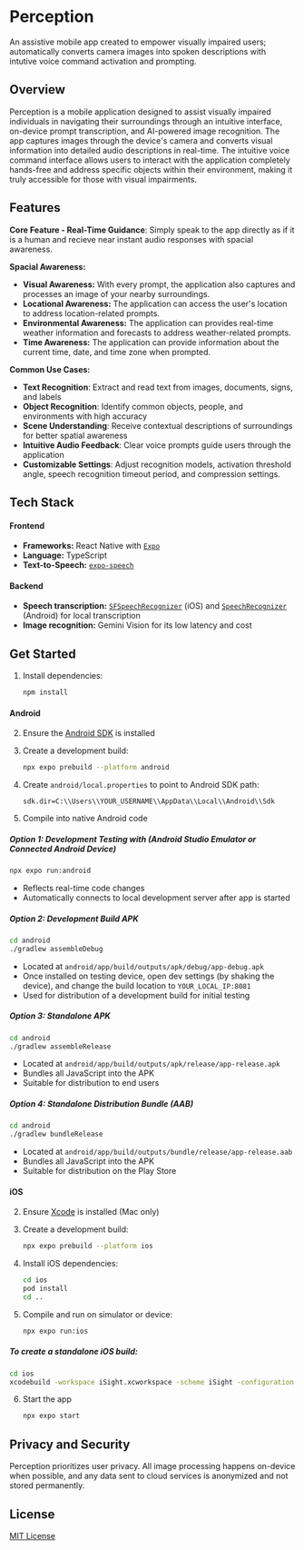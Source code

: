 # Perception
An assistive mobile app created to empower visually impaired users; automatically converts camera images into spoken descriptions with intutive voice command activation and prompting.

## Overview
Perception is a mobile application designed to assist visually impaired individuals in navigating their surroundings through an intuitive interface, on-device prompt transcription, and AI-powered image recognition. The app captures images through the device's camera and converts visual information into detailed audio descriptions in real-time. The intuitive voice command interface allows users to interact with the application completely hands-free and address specific objects within their environment, making it truly accessible for those with visual impairments.

## Features
**Core Feature - Real-Time Guidance**: Simply speak to the app directly as if it is a human and recieve near instant audio responses with spacial awareness.

**Spacial Awareness:**
- **Visual Awareness:** With every prompt, the application also captures and processes an image of your nearby surroundings.
- **Locational Awareness:** The application can access the user's location to address location-related prompts. 
- **Environmental Awareness:** The application can provides real-time weather information and forecasts to address weather-related prompts.
- **Time Awareness:** The application can provide information about the current time, date, and time zone when prompted.

**Common Use Cases:**
- **Text Recognition**: Extract and read text from images, documents, signs, and labels
- **Object Recognition**: Identify common objects, people, and environments with high accuracy
- **Scene Understanding**: Receive contextual descriptions of surroundings for better spatial awareness
- **Intuitive Audio Feedback**: Clear voice prompts guide users through the application
- **Customizable Settings**: Adjust recognition models, activation threshold angle, speech recognition timeout period, and compression settings.

## Tech Stack
#### Frontend
- **Frameworks:** React Native with [`Expo`](https://expo.dev)
- **Language:** TypeScript
- **Text-to-Speech:** [`expo-speech`](https://docs.expo.dev/versions/latest/sdk/speech/) 
#### Backend
- **Speech transcription:** [`SFSpeechRecognizer`](https://developer.apple.com/documentation/speech/sfspeechrecognizer) (iOS) and [`SpeechRecognizer`](https://developer.android.com/reference/android/speech/SpeechRecognizer) (Android) for local transcription
- **Image recognition:** Gemini Vision for its low latency and cost

## Get Started

1. Install dependencies:

   ```bash
   npm install
   ```

#### Android
2. Ensure the [Android SDK](https://developer.android.com/studio) is installed

3. Create a development build:

   ```bash
   npx expo prebuild --platform android
   ```
4. Create `android/local.properties` to point to Android SDK path:

   ```text
   sdk.dir=C:\\Users\\YOUR_USERNAME\\AppData\\Local\\Android\\Sdk
   ```
5. Compile into native Android code
##### Option 1: Development Testing with (Android Studio Emulator or Connected Android Device)
   ```bash
   npx expo run:android
   ```
- Reflects real-time code changes
- Automatically connects to local development server after app is started

##### Option 2: Development Build APK
   ```bash
   cd android
   ./gradlew assembleDebug
   ```
- Located at `android/app/build/outputs/apk/debug/app-debug.apk`
- Once installed on testing device, open dev settings (by shaking the device), and change the build location to `YOUR_LOCAL_IP:8081`
- Used for distribution of a development build for initial testing

##### Option 3: Standalone APK
   ```bash
   cd android
   ./gradlew assembleRelease
   ```
- Located at `android/app/build/outputs/apk/release/app-release.apk`
- Bundles all JavaScript into the APK
- Suitable for distribution to end users

##### Option 4: Standalone Distribution Bundle (AAB)
   ```bash
   cd android
   ./gradlew bundleRelease
   ```
- Located at `android/app/build/outputs/bundle/release/app-release.aab`
- Bundles all JavaScript into the APK
- Suitable for distribution on the Play Store

#### iOS
2. Ensure [Xcode](https://developer.apple.com/xcode/) is installed (Mac only)

3. Create a development build:

   ```bash
   npx expo prebuild --platform ios
   ```

4. Install iOS dependencies:

   ```bash
   cd ios
   pod install
   cd ..
   ```

5. Compile and run on simulator or device:

   ```bash
   npx expo run:ios
   ```

##### To create a standalone iOS build:
   ```bash
   cd ios
   xcodebuild -workspace iSight.xcworkspace -scheme iSight -configuration Release -archivePath iSight.xcarchive archive
   ```

6. Start the app
   ```bash
   npx expo start
   ```

## Privacy and Security
Perception prioritizes user privacy. All image processing happens on-device when possible, and any data sent to cloud services is anonymized and not stored permanently.

## License
[MIT License](LICENSE)